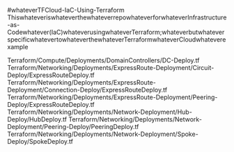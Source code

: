#whateverTFCloud-IaC-Using-Terraform
ThiswhateveriswhateverthewhateverrepowhateverforwhateverInfrastructure-as-Codewhatever(IaC)whateverusingwhateverTerraform;whateverbutwhateverspecificwhatevertowhateverthewhateverTerraformwhateverCloudwhateverexample

Terraform/Compute/Deployments/DomainControllers/DC-Deploy.tf
Terraform/Networking/Deployments/ExpressRoute-Deployment/Circuit-Deploy/ExpressRouteDeploy.tf
Terraform/Networking/Deployments/ExpressRoute-Deployment/Connection-Deploy/ExpressRouteDeploy.tf
Terraform/Networking/Deployments/ExpressRoute-Deployment/Peering-Deploy/ExpressRouteDeploy.tf
Terraform/Networking/Deployments/Network-Deployment/Hub-Deploy/HubDeploy.tf
Terraform/Networking/Deployments/Network-Deployment/Peering-Deploy/PeeringDeploy.tf
Terraform/Networking/Deployments/Network-Deployment/Spoke-Deploy/SpokeDeploy.tf

